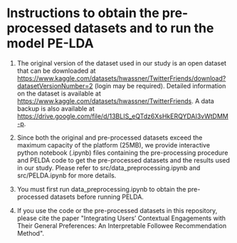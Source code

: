 # Instructions to obtain the pre-processed datasets and to run the model PE-LDA

1. The original version of the dataset used in our study is an open dataset that can be downloaded at https://www.kaggle.com/datasets/hwassner/TwitterFriends/download?datasetVersionNumber=2 (login may be required). Detailed information on the dataset is available at https://www.kaggle.com/datasets/hwassner/TwitterFriends.
A data backup is also available at https://drive.google.com/file/d/13BLIS_eQTdz6XsHkERQYDAI3vWtDMM-p. 

2. Since both the original and pre-processed datasets exceed the maximum capacity of the platform (25MB), we provide interactive python notebook (.ipynb) files containing the pre-processing procedure and PELDA code to get the pre-processed datasets and the results used in our study. Please refer to src/data_preprocessing.ipynb and src/PELDA.ipynb for more details.

3. You must first run data_preprocessing.ipynb to obtain the pre-processed datasets before running PELDA.

4. If you use the code or the pre-processed datasets in this repository, please cite the paper "Integrating Users’ Contextual Engagements with Their General Preferences: An Interpretable Followee Recommendation Method". 
